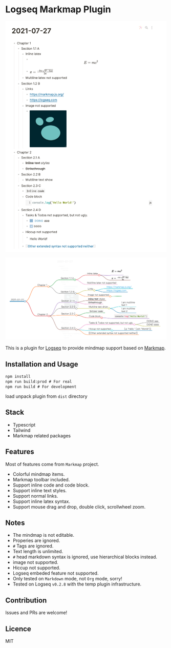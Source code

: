 # Logseq Markmap Plugin

![Screenshot 1](screenshot%201.png)

![Screenshot 2](screenshot%202.png)

This is a plugin for [Logseq](https://github.com/logseq/logseq) to provide mindmap support based on [Markmap](https://github.com/gera2ld/markmap).

## Installation and Usage

```
npm install
npm run build:prod # For real
npm run build # For development
```

load unpack plugin from `dist` directory

## Stack

* Typescript
* Tailwind
* Markmap related packages

## Features

Most of features come from `Markmap` project.

* Colorful mindmap items.
* Markmap toolbar included.
* Support inline code and code block.
* Support inline text styles.
* Support normal links.
* Support inline latex syntax.
* Support mouse drag and drop, double click, scrollwheel zoom.

## Notes

* The mindmap is not editable.
* Properies are ignored.
* `#` Tags are ignored.
* Text length is unlimited.
* `#` head markdown syntax is ignored, use hierarchical blocks instead.
* image not supported.
* Hiccup not supported.
* Logseq embeded feature not supported.
* Only tested on `Markdown` mode, not `Org` mode, sorry!
* Tested on Logseq `v0.2.8` with the temp plugin infrastructure.
## Contribution

Issues and PRs are welcome!

## Licence

MIT
